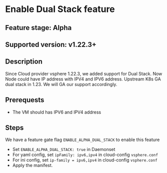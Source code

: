 # Enable Dual Stack feature

## Feature stage: Alpha

## Supported version: v1.22.3+

## Description

Since Cloud provider vsphere 1.22.3, we added support for Dual Stack. Now Node could have IP address with IPV4 and IPV6 address. Upstream K8s GA dual stack in 1.23. We will GA our support accordingly.

## Prerequests

* The VM should has IPV6 and IPV4 address

## Steps

We have a feature gate flag `ENABLE_ALPHA_DUAL_STACK` to enable this feature

* Set `ENABLE_ALPHA_DUAL_STACK: true` in Daemonset
* For yaml config, set `ipFamily: ipv6,ipv4` in cloud-config `vsphere.conf`
* For ini config, set `ip-family = ipv6,ipv4` in cloud-config `vsphere.conf`
* Apply the manifest.
